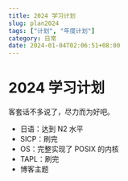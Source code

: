```yaml
---
title: 2024 学习计划
slug: plan2024
tags: ["计划", "年度计划"]
category: 日常
date: 2024-01-04T02:06:51+08:00
---
```

# 2024 学习计划

客套话不多说了，尽力而为好吧。

- 日语：达到 N2 水平
- SICP：刷完
- OS：完整实现了 POSIX 的内核
- TAPL：刷完
- 博客主题